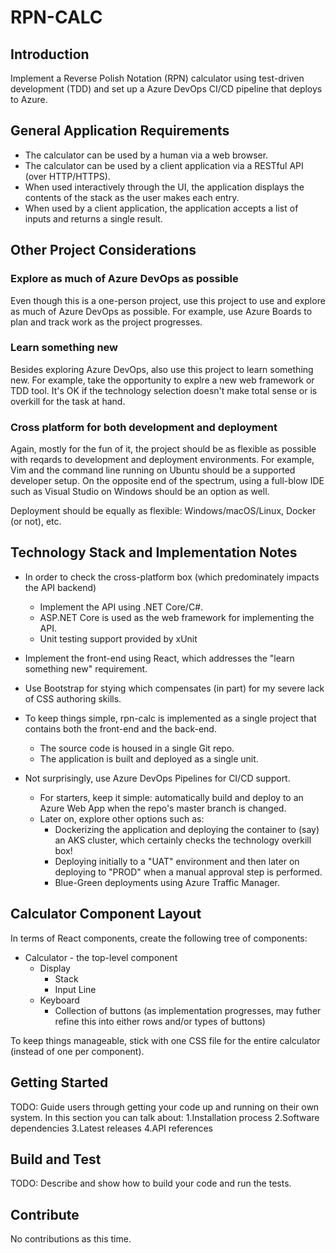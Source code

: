# RPN-CALC

## Introduction

Implement a Reverse Polish Notation (RPN) calculator using test-driven
development (TDD) and set up a Azure DevOps CI/CD pipeline that deploys to Azure.

## General Application Requirements

* The calculator can be used by a human via a web browser.
* The calculator can be used by a client application via a RESTful API (over HTTP/HTTPS).
* When used interactively through the UI, the application displays the contents of the stack as the user makes each entry.
* When used by a client application, the application accepts a list of inputs and returns a single result.

## Other Project Considerations

### Explore as much of Azure DevOps as possible

Even though this is a one-person project, use this project to use and explore as much of Azure DevOps as possible.
For example, use Azure Boards to plan and track work as the project progresses.

### Learn something new

Besides exploring Azure DevOps, also use this project to learn something new.
For example, take the opportunity to explre a new web framework or TDD tool.
It's OK if the technology selection doesn't make total sense or is overkill for the task at hand.

### Cross platform for both development and deployment

Again, mostly for the fun of it, the project should be as flexible as possible
with reqards to development and deployment environments.
For example, Vim and the command line running on Ubuntu should be a supported developer setup.
On the opposite end of the spectrum, using a full-blow IDE such as Visual Studio on Windows
should be an option as well.

Deployment should be equally as flexible: Windows/macOS/Linux, Docker (or not), etc.

## Technology Stack and Implementation Notes

* In order to check the cross-platform box (which predominately impacts the API backend)
  * Implement the API using .NET Core/C#.
  * ASP.NET Core is used as the web framework for implementing the API.
  * Unit testing support provided by xUnit

* Implement the front-end using React, which addresses the "learn something new" requirement.

* Use Bootstrap for stying which compensates (in part) for my severe lack of CSS authoring skills.

* To keep things simple, rpn-calc is implemented as a single project that contains both the front-end and the back-end.
  * The source code is housed in a single Git repo.
  * The application is built and deployed as a single unit.
  
* Not surprisingly, use Azure DevOps Pipelines for CI/CD support.
  * For starters, keep it simple: automatically build and deploy to an Azure Web App when the repo's master branch is changed.
  * Later on, explore other options such as:
    * Dockerizing the application and deploying the container to (say) an AKS cluster, which certainly checks the technology overkill box!
    * Deploying initially to a "UAT" environment and then later on deploying to "PROD" when a manual approval step is performed.
    * Blue-Green deployments using Azure Traffic Manager.

## Calculator Component Layout

In terms of React components, create the following tree of components:

* Calculator - the top-level component
  * Display
    * Stack
    * Input Line
  * Keyboard
    * Collection of buttons  (as implementation progresses, may futher refine this into either rows and/or types of buttons)

To keep things manageable, stick with one CSS file for the entire calculator (instead of one per component).

## Getting Started

TODO: Guide users through getting your code up and running on their own system. In this section you can talk about:
1.Installation process
2.Software dependencies
3.Latest releases
4.API references

## Build and Test

TODO: Describe and show how to build your code and run the tests.

## Contribute

No contributions as this time.